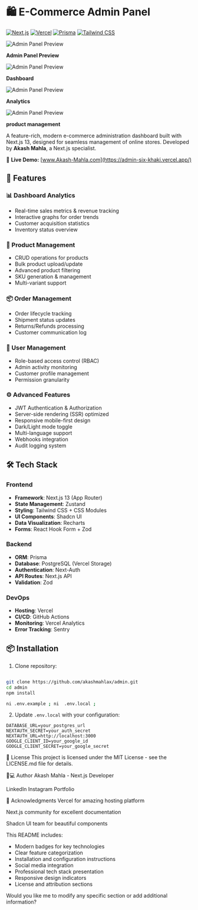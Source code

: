 # 🛍️ E-Commerce Admin Panel

[![Next.js](https://img.shields.io/badge/Next.js-13.5.4-000000?style=flat&logo=next.js)](https://nextjs.org/)
[![Vercel](https://img.shields.io/badge/Deployed%20on-Vercel-000000?style=flat&logo=vercel)](https://vercel.com/)
[![Prisma](https://img.shields.io/badge/ORM-Prisma-2D3748?style=flat&logo=prisma)](https://prisma.io/)
[![Tailwind CSS](https://img.shields.io/badge/Styling-Tailwind_CSS-38B2AC?style=flat&logo=tailwind-css)](https://tailwindcss.com/)

![Admin Panel Preview](./admin/public/admin-preview.png) <!-- Add your screenshot path here -->

**Admin Panel Preview**


![Admin Panel Preview](./admin/public/dashboard.png) <!-- Add your screenshot path here -->

**Dashboard**


![Admin Panel Preview](./admin/public/Analytics.png) <!-- Add your screenshot path here -->

**Analytics**


![Admin Panel Preview](./admin/public/product.png) <!-- Add your screenshot path here -->

**product management**




A feature-rich, modern e-commerce administration dashboard built with Next.js 13, designed for seamless management of online stores. Developed by **Akash Mahla**, a Next.js specialist.

🔗 **Live Demo:** [www.Akash-Mahla.com](https://admin-six-khaki.vercel.app/) <!-- Add your Vercel URL -->

## 🚀 Features

### 📊 Dashboard Analytics
- Real-time sales metrics & revenue tracking
- Interactive graphs for order trends
- Customer acquisition statistics
- Inventory status overview

### 🛒 Product Management
- CRUD operations for products
- Bulk product upload/update
- Advanced product filtering
- SKU generation & management
- Multi-variant support

### 📦 Order Management
- Order lifecycle tracking
- Shipment status updates
- Returns/Refunds processing
- Customer communication log

### 👥 User Management
- Role-based access control (RBAC)
- Admin activity monitoring
- Customer profile management
- Permission granularity

### ⚙️ Advanced Features
- JWT Authentication & Authorization
- Server-side rendering (SSR) optimized
- Responsive mobile-first design
- Dark/Light mode toggle
- Multi-language support
- Webhooks integration
- Audit logging system

## 🛠 Tech Stack

### Frontend
- **Framework**: Next.js 13 (App Router)
- **State Management**: Zustand
- **Styling**: Tailwind CSS + CSS Modules
- **UI Components**: Shadcn UI
- **Data Visualization**: Recharts
- **Forms**: React Hook Form + Zod

### Backend
- **ORM**: Prisma
- **Database**: PostgreSQL (Vercel Storage)
- **Authentication**: Next-Auth
- **API Routes**: Next.js API
- **Validation**: Zod

### DevOps
- **Hosting**: Vercel
- **CI/CD**: GitHub Actions
- **Monitoring**: Vercel Analytics
- **Error Tracking**: Sentry

## 📦 Installation

1. Clone repository:
```bash

git clone https://github.com/akashmahlax/admin.git
cd admin
npm install

ni .env.example ; ni  .env.local ;
```

2. Update `.env.local` with your configuration:
```env
DATABASE_URL=your_postgres_url
NEXTAUTH_SECRET=your_auth_secret
NEXTAUTH_URL=http://localhost:3000
GOOGLE_CLIENT_ID=your_google_id
GOOGLE_CLIENT_SECRET=your_google_secret
```


📄 License
This project is licensed under the MIT License - see the LICENSE.md file for details.

👨💻 Author
Akash Mahla - Next.js Developer

LinkedIn
Instagram
Portfolio <!-- Add your portfolio -->

🙌 Acknowledgments
Vercel for amazing hosting platform

Next.js community for excellent documentation

Shadcn UI team for beautiful components



This README includes:
- Modern badges for key technologies
- Clear feature categorization
- Installation and configuration instructions
- Social media integration
- Professional tech stack presentation
- Responsive design indicators
- License and attribution sections

Would you like me to modify any specific section or add additional information?

